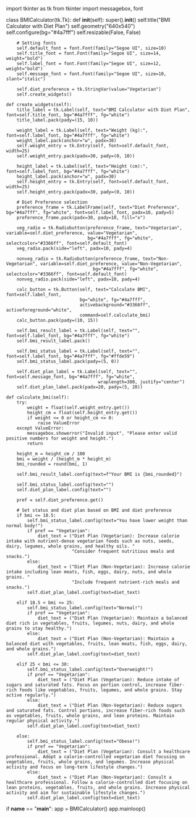 import tkinter as tk
from tkinter import messagebox, font

class BMICalculator(tk.Tk):
    def __init__(self):
        super().__init__()
        self.title("BMI Calculator with Diet Plan")
        self.geometry("640x540")
        self.configure(bg="#4a7fff")
        self.resizable(False, False)

        # Setting fonts
        self.default_font = font.Font(family="Segoe UI", size=10)
        self.title_font = font.Font(family="Segoe UI", size=14, weight="bold")
        self.label_font = font.Font(family="Segoe UI", size=12, weight="bold")
        self.message_font = font.Font(family="Segoe UI", size=10, slant="italic")

        self.diet_preference = tk.StringVar(value="Vegetarian")
        self.create_widgets()

    def create_widgets(self):
        title_label = tk.Label(self, text="BMI Calculator with Diet Plan", font=self.title_font, bg="#4a7fff", fg="white")
        title_label.pack(pady=(15, 10))

        weight_label = tk.Label(self, text="Weight (kg):", font=self.label_font, bg="#4a7fff", fg="white")
        weight_label.pack(anchor="w", padx=30)
        self.weight_entry = tk.Entry(self, font=self.default_font, width=25)
        self.weight_entry.pack(padx=30, pady=(0, 10))

        height_label = tk.Label(self, text="Height (cm):", font=self.label_font, bg="#4a7fff", fg="white")
        height_label.pack(anchor="w", padx=30)
        self.height_entry = tk.Entry(self, font=self.default_font, width=25)
        self.height_entry.pack(padx=30, pady=(0, 10))

        # Diet Preference selection
        preference_frame = tk.LabelFrame(self, text="Diet Preference", bg="#4a7fff", fg="white", font=self.label_font, padx=10, pady=5)
        preference_frame.pack(padx=30, pady=10, fill="x")

        veg_radio = tk.Radiobutton(preference_frame, text="Vegetarian", variable=self.diet_preference, value="Vegetarian",
                                   bg="#4a7fff", fg="white", selectcolor="#3366ff", font=self.default_font)
        veg_radio.pack(side="left", padx=10, pady=4)

        nonveg_radio = tk.Radiobutton(preference_frame, text="Non-Vegetarian", variable=self.diet_preference, value="Non-Vegetarian",
                                     bg="#4a7fff", fg="white", selectcolor="#3366ff", font=self.default_font)
        nonveg_radio.pack(side="left", padx=10, pady=4)

        calc_button = tk.Button(self, text="Calculate BMI", font=self.label_font,
                                bg="white", fg="#4a7fff",
                                activebackground="#3366ff", activeforeground="white",
                                command=self.calculate_bmi)
        calc_button.pack(pady=(10, 15))

        self.bmi_result_label = tk.Label(self, text="", font=self.label_font, bg="#4a7fff", fg="white")
        self.bmi_result_label.pack()

        self.bmi_status_label = tk.Label(self, text="", font=self.label_font, bg="#4a7fff", fg="#ffde59")
        self.bmi_status_label.pack(pady=(5, 0))

        self.diet_plan_label = tk.Label(self, text="", font=self.message_font, bg="#4a7fff", fg="white",
                                       wraplength=380, justify="center")
        self.diet_plan_label.pack(padx=20, pady=(5, 20))

    def calculate_bmi(self):
        try:
            weight = float(self.weight_entry.get())
            height_cm = float(self.height_entry.get())
            if weight <= 0 or height_cm <= 0:
                raise ValueError
        except ValueError:
            messagebox.showerror("Invalid input", "Please enter valid positive numbers for weight and height.")
            return

        height_m = height_cm / 100
        bmi = weight / (height_m * height_m)
        bmi_rounded = round(bmi, 1)

        self.bmi_result_label.config(text=f"Your BMI is {bmi_rounded}")

        self.bmi_status_label.config(text="")
        self.diet_plan_label.config(text="")

        pref = self.diet_preference.get()

        # Set status and diet plan based on BMI and diet preference
        if bmi <= 18.5:
            self.bmi_status_label.config(text="You have lower weight than normal body!")
            if pref == "Vegetarian":
                diet_text = ("Diet Plan (Vegetarian): Increase calorie intake with nutrient-dense vegetarian foods such as nuts, seeds, dairy, legumes, whole grains, and healthy oils. "
                             "Consider frequent nutritious meals and snacks.")
            else:
                diet_text = ("Diet Plan (Non-Vegetarian): Increase calorie intake including lean meats, fish, eggs, dairy, nuts, and whole grains. "
                             "Include frequent nutrient-rich meals and snacks.")
            self.diet_plan_label.config(text=diet_text)

        elif 18.5 < bmi <= 25:
            self.bmi_status_label.config(text="Normal!")
            if pref == "Vegetarian":
                diet_text = ("Diet Plan (Vegetarian): Maintain a balanced diet rich in vegetables, fruits, legumes, nuts, dairy, and whole grains to stay healthy.")
            else:
                diet_text = ("Diet Plan (Non-Vegetarian): Maintain a balanced diet with vegetables, fruits, lean meats, fish, eggs, dairy, and whole grains.")
            self.diet_plan_label.config(text=diet_text)

        elif 25 < bmi <= 30:
            self.bmi_status_label.config(text="Overweight!")
            if pref == "Vegetarian":
                diet_text = ("Diet Plan (Vegetarian): Reduce intake of sugars and saturated fats. Focus on portion control, increase fiber-rich foods like vegetables, fruits, legumes, and whole grains. Stay active regularly.")
            else:
                diet_text = ("Diet Plan (Non-Vegetarian): Reduce sugars and saturated fats. Control portions, increase fiber-rich foods such as vegetables, fruits, whole grains, and lean proteins. Maintain regular physical activity.")
            self.diet_plan_label.config(text=diet_text)

        else:
            self.bmi_status_label.config(text="Obese!")
            if pref == "Vegetarian":
                diet_text = ("Diet Plan (Vegetarian): Consult a healthcare professional. Adopt a calorie-controlled vegetarian diet focusing on vegetables, fruits, whole grains, and legumes. Increase physical activity and focus on long-term lifestyle changes.")
            else:
                diet_text = ("Diet Plan (Non-Vegetarian): Consult a healthcare professional. Follow a calorie-controlled diet focusing on lean proteins, vegetables, fruits, and whole grains. Increase physical activity and aim for sustainable lifestyle changes.")
            self.diet_plan_label.config(text=diet_text)

if __name__ == "__main__":
    app = BMICalculator()
    app.mainloop()

